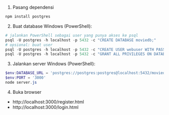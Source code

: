 1) Pasang dependensi

```bash
npm install postgres
```

2) Buat database
Windows (PowerShell):

```powershell
# jalankan PowerShell sebagai user yang punya akses ke psql
psql -U postgres -h localhost -p 5432 -c "CREATE DATABASE moviedb;"
# opsional: buat user
psql -U postgres -h localhost -p 5432 -c "CREATE USER webuser WITH PASSWORD 'secret';"
psql -U postgres -h localhost -p 5432 -c "GRANT ALL PRIVILEGES ON DATABASE moviedb TO webuser;"
```

3) Jalankan server
Windows (PowerShell):

```powershell
$env:DATABASE_URL = 'postgres://postgres:postgres@localhost:5432/moviedb'
$env:PORT = '3000'
node server.js
```

4) Buka browser

- http://localhost:3000/register.html
- http://localhost:3000/login.html

